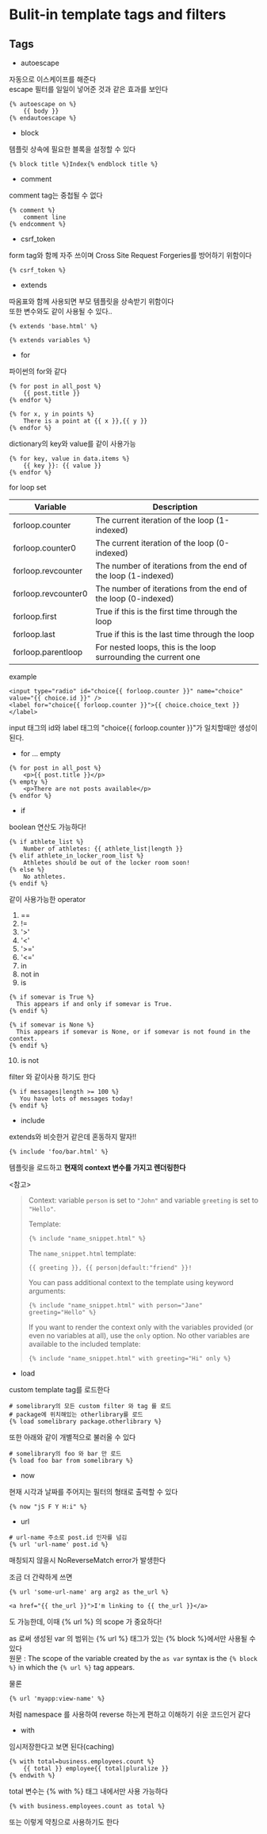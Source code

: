 # Bulit-in template tags and filters

## Tags

* autoescape

자동으로 이스케이프를 해준다  
escape 필터를 일일이 넣어준 것과 같은 효과를 보인다

~~~django
{% autoescape on %}
	{{ body }}
{% endautoescape %}
~~~

* block

템플릿 상속에 필요한 블록을 설정할 수 있다

~~~django
{% block title %}Index{% endblock title %}
~~~

* comment

comment tag는 중첩될 수 없다

~~~django
{% comment %}
	comment line
{% endcomment %}
~~~

* csrf_token

form tag와 함께 자주 쓰이며 Cross Site Request Forgeries를 방어하기 위함이다

~~~django
{% csrf_token %}
~~~

* extends

따옴표와 함께 사용되면 부모 템플릿을 상속받기 위함이다  
또한 변수와도 같이 사용될 수 있다..

~~~django
{% extends 'base.html' %}

{% extends variables %}
~~~

* for

파이썬의 for와 같다

~~~django
{% for post in all_post %}
	{{ post.title }}
{% endfor %}
~~~

~~~django
{% for x, y in points %}
    There is a point at {{ x }},{{ y }}
{% endfor %}
~~~

dictionary의 key와 value를 같이 사용가능

~~~django
{% for key, value in data.items %}
    {{ key }}: {{ value }}
{% endfor %}
~~~

for loop set

| Variable            | Description                              |
| ------------------- | ---------------------------------------- |
| forloop.counter     | The current iteration of the loop (1-indexed) |
| forloop.counter0    | The current iteration of the loop (0-indexed) |
| forloop.revcounter  | The number of iterations from the end of the loop (1-indexed) |
| forloop.revcounter0 | The number of iterations from the end of the loop (0-indexed) |
| forloop.first       | True if this is the first time through the loop |
| forloop.last        | True if this is the last time through the loop |
| forloop.parentloop  | For nested loops, this is the loop surrounding the current one |

example

~~~django
<input type="radio" id="choice{{ forloop.counter }}" name="choice" value="{{ choice.id }}" />
<label for="choice{{ forloop.counter }}">{{ choice.choice_text }}</label>
~~~

input 태그의 id와 label 태그의 "choice{{ forloop.counter }}"가 일치할때만 생성이 된다.

* for … empty 

~~~django
{% for post in all_post %}
	<p>{{ post.title }}</p>
{% empty %}
	<p>There are not posts available</p>
{% endfor %}
~~~

* if

boolean 연산도 가능하다!

~~~django
{% if athlete_list %}
    Number of athletes: {{ athlete_list|length }}
{% elif athlete_in_locker_room_list %}
    Athletes should be out of the locker room soon!
{% else %}
    No athletes.
{% endif %}
~~~

같이 사용가능한 operator

1. ==
2. !=
3. '>'
4. '<'
5. '>='
6. '<='
7. in
8. not in
9. is

~~~django
{% if somevar is True %}
  This appears if and only if somevar is True.
{% endif %}

{% if somevar is None %}
  This appears if somevar is None, or if somevar is not found in the context.
{% endif %}
~~~

10. is not

filter 와 같이사용 하기도 한다

~~~django
{% if messages|length >= 100 %}
   You have lots of messages today!
{% endif %}
~~~

* include

extends와 비슷한거 같은데 혼동하지 말자!!

~~~django
{% include 'foo/bar.html' %}
~~~

템플릿을 로드하고 **현재의 context 변수를 가지고 렌더링한다**



<참고>

> Context: variable `person` is set to `"John"` and variable `greeting` is set to `"Hello"`.
>
> Template:
>
> ```django
> {% include "name_snippet.html" %}
> ```
>
> The `name_snippet.html` template:
>
> ```django
> {{ greeting }}, {{ person|default:"friend" }}!
> ```
>
> You can pass additional context to the template using keyword arguments:
>
> ```django
> {% include "name_snippet.html" with person="Jane" greeting="Hello" %}
> ```
>
> If you want to render the context only with the variables provided (or even no variables at all), use the `only` option. No other variables are available to the included template:
>
> ~~~django
> {% include "name_snippet.html" with greeting="Hi" only %}
> ~~~



* load

custom template tag를 로드한다

~~~django
# somelibrary의 모든 custom filter 와 tag 를 로드
# package에 위치해있는 otherlibrary를 로드
{% load somelibrary package.otherlibrary %}
~~~

또한 아래와 같이 개별적으로 불러올 수 있다

~~~django
# somelibrary의 foo 와 bar 만 로드
{% load foo bar from somelibrary %}
~~~

* now

현재 시각과 날짜를 주어지는 필터의 형태로 출력할 수 있다

~~~django
{% now "jS F Y H:i" %}
~~~

* url

~~~django
# url-name 주소로 post.id 인자를 넘김
{% url 'url-name' post.id %}
~~~

매칭되지 않을시 NoReverseMatch error가 발생한다

조금 더 간략하게 쓰면

~~~django
{% url 'some-url-name' arg arg2 as the_url %}

<a href="{{ the_url }}">I'm linking to {{ the_url }}</a>
~~~

도 가능한데, 이때 {% url %} 의  scope 가 중요하다!

as 로써 생성된 var 의 범위는 {% url %} 태그가 있는 {% block %}에서만 사용될 수 있다  
원문 :  The scope of the variable created by the  `as var` syntax is the `{% block %}` in which the `{% url %}` tag appears.



물론 

~~~django
{% url 'myapp:view-name' %}
~~~

처럼 namespace 를 사용하여 reverse 하는게 편하고 이해하기 쉬운 코드인거 같다

* with

임시저장한다고 보면 된다(caching)

~~~django
{% with total=business.employees.count %}
    {{ total }} employee{{ total|pluralize }}
{% endwith %}
~~~

total 변수는 {% with %} 태그 내에서만 사용 가능하다

~~~django
{% with business.employees.count as total %}
~~~

또는 이렇게 약칭으로 사용하기도 한다